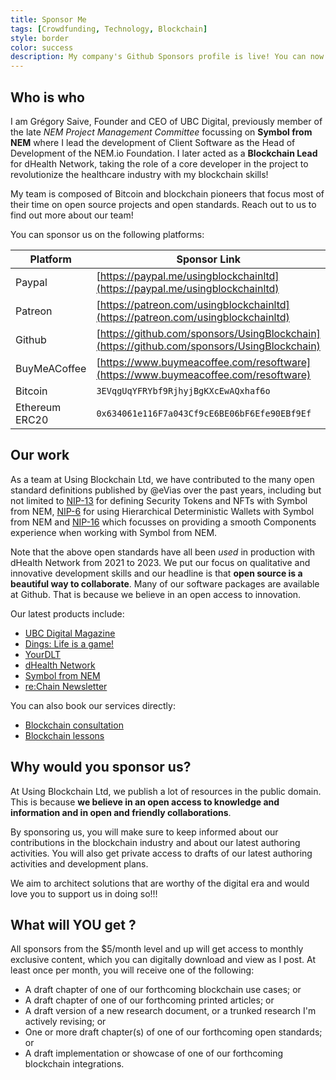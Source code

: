 ```yaml
---
title: Sponsor Me
tags: [Crowdfunding, Technology, Blockchain]
style: border
color: success
description: My company's Github Sponsors profile is live! You can now sponsor me to support my open source work.
---
```


## Who is who

I am Grégory Saive, Founder and CEO of UBC Digital, previously member of the late *NEM Project Management Committee* focussing on **Symbol from NEM** where I lead the development of Client Software as the Head of Development of the NEM.io Foundation. I later acted as a **Blockchain Lead** for dHealth Network, taking the role of a core developer in the project to revolutionize the healthcare industry with my blockchain skills!

My team is composed of Bitcoin and blockchain pioneers that focus most of their time on open source projects and open standards. Reach out to us to find out more about our team!

You can sponsor us on the following platforms:

| Platform | Sponsor Link |
| --- | --- |
| Paypal | [https://paypal.me/usingblockchainltd](https://paypal.me/usingblockchainltd) |
| Patreon | [https://patreon.com/usingblockchainltd](https://patreon.com/usingblockchainltd) |
| Github | [https://github.com/sponsors/UsingBlockchain](https://github.com/sponsors/UsingBlockchain) |
| BuyMeACoffee | [https://www.buymeacoffee.com/resoftware](https://www.buymeacoffee.com/resoftware) |
| Bitcoin | `3EVqgUqYFRYbf9RjhyjBgKXcEwAQxhaf6o` |
| Ethereum ERC20 | `0x634061e116F7a043Cf9cE6BE06bF6Efe90EBf9Ef` |

## Our work

As a team at Using Blockchain Ltd, we have contributed to the many open standard definitions published by @eVias over the past years, including but not limited to [NIP-13](https://github.com/evias/NIP/blob/master/NIPs/nip-0013.md) for defining Security Tokens and NFTs with Symbol from NEM, [NIP-6](https://github.com/evias/NIP/blob/master/NIPs/nip-0006.md) for using Hierarchical Deterministic Wallets with Symbol from NEM and [NIP-16](https://github.com/evias/NIP/blob/nip-components/NIPs/nip-0016.md) which focusses on providing a smooth Components experience when working with Symbol from NEM.

Note that the above open standards have all been *used* in production with dHealth Network from 2021 to 2023. We put our focus on qualitative and innovative development skills and our headline is that **open source is a beautiful way to collaborate**. Many of our software packages are available at Github. That is because we believe in an open access to innovation.

Our latest products include:

- [UBC Digital Magazine](https://ubc.digital)
- [Dings: Life is a game!](https://dings.app)
- [YourDLT](https://yourdlt.tools)
- [dHealth Network](https://dhealth.com)
- [Symbol from NEM](https://www.amazon.es/gp/product/B096KYV2FJ)
- [re:Chain Newsletter](https://ubc.digital/subscribe/)

You can also book our services directly:

- [Blockchain consultation](https://ubc.digital/product/blockchain-consultation/)
- [Blockchain lessons](https://ubc.digital/product/blockchain-lessons/)

## Why would you sponsor us?

At Using Blockchain Ltd, we publish a lot of resources in the public domain. This is because **we believe in an open access to knowledge and information and in open and friendly collaborations**.

By sponsoring us, you will make sure to keep informed about our contributions in the blockchain industry and about our latest authoring activities. You will also get private access to drafts of our latest authoring activities and development plans.

We aim to architect solutions that are worthy of the digital era and would love you to support us in doing so!!!

## What will YOU get ?

All sponsors from the $5/month level and up will get access to monthly exclusive content, which you can digitally download and view as I post. At least once per month, you will receive one of the following:

- A draft chapter of one of our forthcoming blockchain use cases; or
- A draft chapter of one of our forthcoming printed articles; or
- A draft version of a new research document, or a trunked research I'm actively revising; or
- One or more draft chapter(s) of one of our forthcoming open standards; or
- A draft implementation or showcase of one of our forthcoming blockchain integrations.
